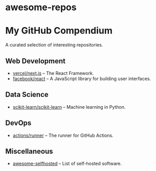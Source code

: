 # awesome-repos


# My GitHub Compendium

A curated selection of interesting repositories.

## Web Development
- [vercel/next.js](https://github.com/vercel/next.js) – The React Framework.
- [facebook/react](https://github.com/facebook/react) – A JavaScript library for building user interfaces.

## Data Science
- [scikit-learn/scikit-learn](https://github.com/scikit-learn/scikit-learn) – Machine learning in Python.

## DevOps
- [actions/runner](https://github.com/actions/runner) – The runner for GitHub Actions.

## Miscellaneous
- [awesome-selfhosted](https://github.com/awesome-selfhosted/awesome-selfhosted) – List of self-hosted software.
